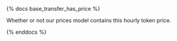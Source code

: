 {% docs base_transfer_has_price %}

Whether or not our prices model contains this hourly token price.

{% enddocs %}
